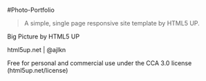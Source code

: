 #Photo-Portfolio

> A simple, single page responsive site template by HTML5 UP.

Big Picture by HTML5 UP

html5up.net | @ajlkn

Free for personal and commercial use under the CCA 3.0 license (html5up.net/license)

